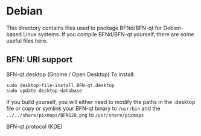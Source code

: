 
Debian
====================
This directory contains files used to package BFNd/BFN-qt
for Debian-based Linux systems. If you compile BFNd/BFN-qt yourself, there are some useful files here.

## BFN: URI support ##


BFN-qt.desktop  (Gnome / Open Desktop)
To install:

	sudo desktop-file-install BFN-qt.desktop
	sudo update-desktop-database

If you build yourself, you will either need to modify the paths in
the .desktop file or copy or symlink your BFN-qt binary to `/usr/bin`
and the `../../share/pixmaps/BFN128.png` to `/usr/share/pixmaps`

BFN-qt.protocol (KDE)

